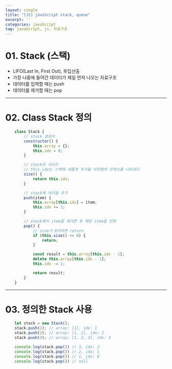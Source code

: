 ```yaml
---
layout: single
title: "[JS] javaScript stack, queue"
excerpt: ''
categories: javaScript
tag: javaScript, js, 자료구조
---
```


# 01. Stack (스택)
- LIFO(Last In, First Out), 후입선출
- 가장 나중에 들어간 데이터가 제일 먼저 나오는 자료구조
- 데이터를 입력할 때는 push
- 데이터를 제거할 때는 pop

---

# 02. Class Stack 정의
```js
    class Stack {
        // stack 생성자
        constructor() {
            this.array = {};
            this.idx = 0;
        }

        // stack의 사이즈
        // this.idx는 스택에 새롭게 추가될 아이템의 인덱스를 나타낸다
        size() {
            return this.idx;
        }

        // stack에 아이템 추가
        push(item) {
            this.array[this.idx] = item;
            this.idx += 1;
        }

        // stack에서 item을 제거한 후 해당 item을 반환
        pop() {
            // size가 0이라면 return
            if (this.size() <= 0) {
                return;
            }

            const result = this.array[this.idx - 1];
            delete this.array[this.idx - 1];
            this.idx -= 1;

            return result;
        }
    }
```

---

# 03. 정의한 Stack 사용
```js
    let stack = new Stack();
    stack.push(1); // array: [1], idx: 1
    stack.push(2); // array: [1, 2], idx: 2
    stack.push(3); // array: [1, 2, 3], idx: 3

    console.log(stack.pop()) // 3, idx: 2
    console.log(stack.pop()) // 2, idx: 1
    console.log(stack.pop()) // 1, idx: 0
    console.log(stack.pop()) // null
```